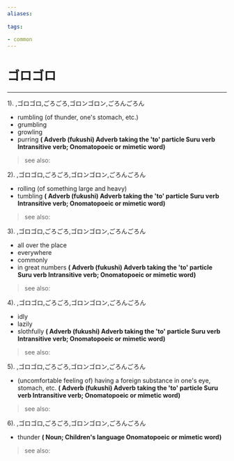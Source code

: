 ```yaml
---
aliases:
    
tags:
    
- common
---
```


# ゴロゴロ
---
1).
,ゴロゴロ,ごろごろ,ゴロンゴロン,ごろんごろん

- rumbling (of thunder, one's stomach, etc.)
- grumbling
- growling
- purring
**( Adverb (fukushi) Adverb taking the 'to' particle Suru verb Intransitive verb; Onomatopoeic or mimetic word)**
> see also: 
            
2).
,ゴロゴロ,ごろごろ,ゴロンゴロン,ごろんごろん

- rolling (of something large and heavy)
- tumbling
**( Adverb (fukushi) Adverb taking the 'to' particle Suru verb Intransitive verb; Onomatopoeic or mimetic word)**
> see also: 
            
3).
,ゴロゴロ,ごろごろ,ゴロンゴロン,ごろんごろん

- all over the place
- everywhere
- commonly
- in great numbers
**( Adverb (fukushi) Adverb taking the 'to' particle Suru verb Intransitive verb; Onomatopoeic or mimetic word)**
> see also: 
            
4).
,ゴロゴロ,ごろごろ,ゴロンゴロン,ごろんごろん

- idly
- lazily
- slothfully
**( Adverb (fukushi) Adverb taking the 'to' particle Suru verb Intransitive verb; Onomatopoeic or mimetic word)**
> see also: 
            
5).
,ゴロゴロ,ごろごろ,ゴロンゴロン,ごろんごろん

- (uncomfortable feeling of) having a foreign substance in one's eye, stomach, etc.
**( Adverb (fukushi) Adverb taking the 'to' particle Suru verb Intransitive verb; Onomatopoeic or mimetic word)**
> see also: 
            
6).
,ゴロゴロ,ごろごろ,ゴロンゴロン,ごろんごろん

- thunder
**( Noun; Children's language Onomatopoeic or mimetic word)**
> see also: 
            